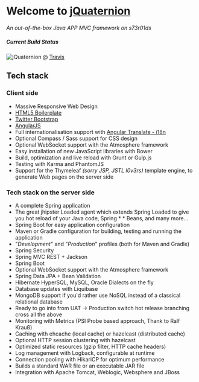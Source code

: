 #  Welcome to **[jQuaternion](http://stryng.github.io/JQuaternion)**
_An out-of-the-box Java APP MVC framework on s73r01ds_
##### Current Build Status 
![jQuaternion](https://travis-ci.org/stryng/JQuaternion.svg) @ [Travis](https://travis-ci.org/stryng/JQuaternion)
##  Tech stack
###  Client side

* Massive Responsive Web Design
* [HTML5 Boilerplate](http://html5boilerplate.com/)
* [Twitter Bootstrap](http://getbootstrap.com/)
* [AngularJS](https://angularjs.org/)
* Full internationalisation support with [Angular Translate - i18n](http://angular-translate.github.io/)
* Optional Compass / Sass support for CSS design
* Optional WebSocket support with the Atmosphere framework
* Easy installation of new JavaScript libraries with Bower
* Build, optimization and live reload with Grunt or Gulp.js
* Testing with Karma and PhantomJS
* Support for the Thymeleaf _(sorry JSP, JSTL l0v3rs)_ template engine, to generate Web pages on the server side

### Tech stack on the server side
* A complete Spring application
* The great jhipster Loaded agent which extends Spring Loaded to give you hot reload of your Java code, Spring * * Beans, and many more...
* Spring Boot for easy application configuration
* Maven or Gradle configuration for building, testing and running the application
* "_Development_" and "_Production_" profiles (both for Maven and Gradle)
* Spring Security
* Spring MVC REST + Jackson
* Spring Boot
* Optional WebSocket support with the Atmosphere framework
* Spring Data JPA + Bean Validation
* Hibernate HyperSQL, MySQL, Oracle Dialects on the fly
* Database updates with Liquibase
* MongoDB support if you'd rather use NoSQL instead of a classical relational database
* Ready to go into from UAT -> Production switch hot release branching cross all the above
* Monitoring with Metrics (PSI Probe based approach, Thank to Ralf Krauß)
* Caching with ehcache (local cache) or hazelcast (distributed cache)
* Optional HTTP session clustering with hazelcast
* Optimized static resources (gzip filter, HTTP cache headers)
* Log management with Logback, configurable at runtime
* Connection pooling with HikariCP for optimum performance
* Builds a standard WAR file or an executable JAR file
* Integration with Apache Tomcat, Weblogic, Websphere and JBoss
